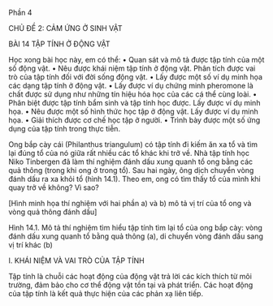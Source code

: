 Phần 4

CHỦ ĐỀ 2: CẢM ỨNG Ở SINH VẬT

BÀI 14 TẬP TÍNH Ở ĐỘNG VẬT

Học xong bài học này, em có thể:
• Quan sát và mô tả được tập tính của một số động vật.
• Nêu được khái niệm tập tính ở động vật. Phân tích được vai trò của tập tính đối với đời sống động vật.
• Lấy được một số ví dụ minh họa các dạng tập tính ở động vật.
• Lấy được ví dụ chứng minh pheromone là chất được sử dụng như những tín hiệu hóa học của các cá thể cùng loài.
• Phân biệt được tập tính bẩm sinh và tập tính học được. Lấy được ví dụ minh họa.
• Nêu được một số hình thức học tập ở động vật. Lấy được ví dụ minh họa.
• Giải thích được cơ chế học tập ở người.
• Trình bày được một số ứng dụng của tập tính trong thực tiễn.

Ong bắp cày cái (Philanthus triangulum) có tập tính đi kiếm ăn xa tổ và tìm lại đúng tổ của nó giữa rất nhiều các tổ khác khi trở về. Nhà tập tính học Niko Tinbergen đã làm thí nghiệm đánh dấu xung quanh tổ ong bằng các quả thông (trong khi ong ở trong tổ). Sau hai ngày, ông dịch chuyển vòng đánh dấu ra xa khỏi tổ (hình 14.1). Theo em, ong có tìm thấy tổ của mình khi quay trở về không? Vì sao?

[Hình minh họa thí nghiệm với hai phần a) và b) mô tả vị trí của tổ ong và vòng quả thông đánh dấu]

Hình 14.1. Mô tả thí nghiệm tìm hiểu tập tính tìm lại tổ của ong bắp cày:
vòng đánh dấu xung quanh tổ bằng quả thông (a), di chuyển vòng đánh dấu sang vị trí khác (b)

I. KHÁI NIỆM VÀ VAI TRÒ CỦA TẬP TÍNH

Tập tính là chuỗi các hoạt động của động vật trả lời các kích thích từ môi trường, đảm bảo cho cơ thể động vật tồn tại và phát triển. Các hoạt động của tập tính là kết quả thực hiện của các phản xạ liên tiếp.